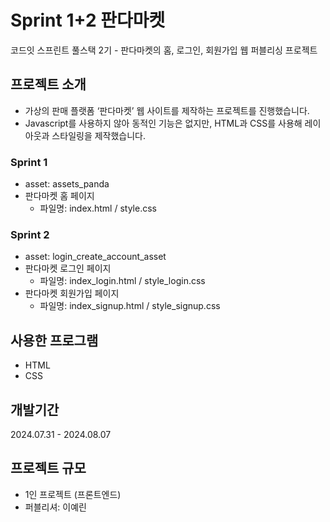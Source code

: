 # Sprint 1+2 판다마켓
코드잇 스프린트 풀스택 2기 - 판다마켓의 홈, 로그인, 회원가입 웹 퍼블리싱 프로젝트

## 프로젝트 소개
- 가상의 판매 플랫폼 ‘판다마켓’ 웹 사이트를 제작하는 프로젝트를 진행했습니다.
- Javascript를 사용하지 않아 동적인 기능은 없지만, HTML과 CSS를 사용해 레이아웃과 스타일링을 제작했습니다.

### Sprint 1
- asset: assets_panda
- 판다마켓 홈 페이지
    - 파일명: index.html / style.css

### Sprint 2
- asset: login_create_account_asset 
- 판다마켓 로그인 페이지
    - 파일명: index_login.html / style_login.css
- 판다마켓 회원가입 페이지
    - 파일명: index_signup.html / style_signup.css

## 사용한 프로그램
- HTML
- CSS

## 개발기간
2024.07.31 - 2024.08.07

## 프로젝트 규모
- 1인 프로젝트 (프론트엔드)
- 퍼블리셔: 이예린